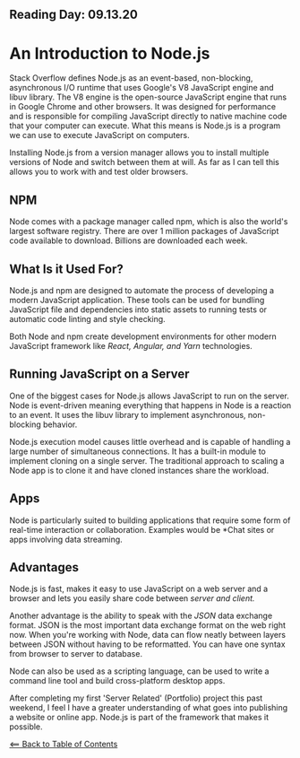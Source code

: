 ## Reading Day: 09.13.20
# An Introduction to Node.js

Stack Overflow defines Node.js as an event-based, non-blocking, asynchronous I/O runtime that uses Google's V8 JavaScript engine and libuv library. The V8 engine is the open-source JavaScript engine that runs in Google Chrome and other browsers. It was designed for performance and is responsible for compiling JavaScript directly to native machine code that your computer can execute. What this means is Node.js is a program we can use to execute JavaScript on computers.

Installing Node.js from a version manager allows you to install multiple versions of Node and switch between them at will. As far as I can tell this allows you to work with and test older browsers.

## NPM
Node comes with a package manager called npm, which is also the world's largest software registry. There are over 1 million packages of JavaScript code available to download. Billions are downloaded each week.

## What Is it Used For?
Node.js and npm are designed to automate the process of developing a modern JavaScript application. These tools can be used for bundling JavaScript file and dependencies into static assets to running tests or automatic code linting and style checking.

Both Node and npm create development environments for other modern JavaScript framework like *React, Angular, and Yarn* technologies.

## Running JavaScript on a Server
One of the biggest cases for Node.js allows JavaScript to run on the server. 
Node is event-driven meaning everything that happens in Node is a reaction to an event. It uses the libuv library to implement asynchronous, non-blocking behavior.

Node.js execution model causes little overhead and is capable of handling a large number of simultaneous connections. It has a built-in module to implement cloning on a single server. The traditional approach to scaling a Node app is to clone it and have cloned instances share the workload.

## Apps
Node is particularly suited to building applications that require some form of real-time interaction or collaboration. Examples would be *Chat sites or apps involving data streaming.

## Advantages
Node.js is fast, makes it easy to use JavaScript on a web server and a browser and lets you easily share code between *server and client.*

Another advantage is the ability to speak with the *JSON* data exchange format.
JSON is the most important data exchange format on the web right now. When you're working with Node, data can flow neatly between layers between JSON without having to be reformatted. You can have one syntax from browser to server to database. 

Node can also be used as a scripting language, can be used to write a command line tool and build cross-platform desktop apps.

After completing my first 'Server Related' (Portfolio) project this past weekend, I feel I have a greater understanding of what goes into publishing a website or online app. Node.js is part of the framework that makes it possible.

[<== Back to Table of Contents](index.md)